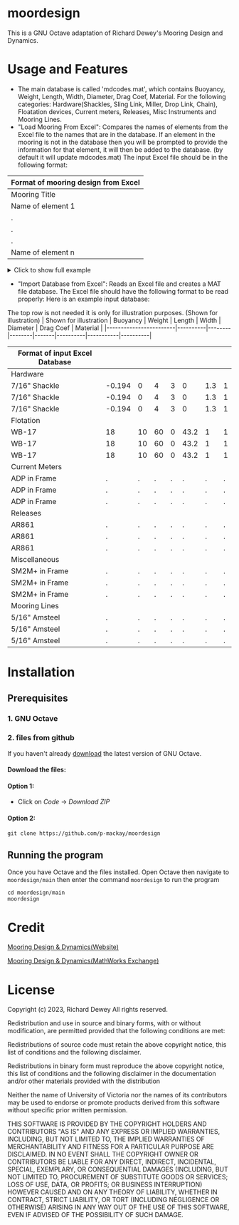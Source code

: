 # moordesign

This is a GNU Octave adaptation of Richard Dewey's Mooring Design and Dynamics. 

# Usage and Features
- The main database is called 'mdcodes.mat', which contains Buoyancy, Weight, 
Length, Width, Diameter, Drag Coef, Material. For the following categories: 
Hardware(Shackles, Sling Link, Miller, Drop Link, Chain), Floatation devices,
Current meters, Releases, Misc Instruments and Mooring Lines.
- "Load Mooring From Excel":
Compares the names of elements from the Excel file
to the names that are in the database. If an element in the mooring is not in 
the database then you will be prompted to provide the information for that element,
it will then be added to the database. (by default it will update mdcodes.mat)
The input Excel file should be in the following format:

| Format of mooring design from Excel |
|-------------------------------------|
| Mooring Title |
| Name of element 1 |
| . |
| . |
| . |
| Name of element n |

<details>
    <summary>Click to show full example</summary>

| Mooring Title |
|------|
| 4 Vinies on 3/4" Polysteel |
| 1/2" Shackle |
| 1/2" Shackle |
| SBE37 |
| 1/2" Shackle |
| 1/2" Sling Link2 |
| 7/16" Shackle |
| 1/4" Tenex |
| 7/16" Shackle |
| 1/2" Shackle |
| AF36↑ w WH600+SBE37 ODO |
| 1/2" Shackle |
| 1/2" Shackle |
| SeapHox in Frame |
| 1/2" Shackle |
| 1/2" Shackle |
| Miller C212 |
| 1/2" Shackle |
| 1/2" Sling Link |
| 7/16" Shackle |
| 5/16" Amsteel II+ |
| 7/16" Shackle |
| 1/2" Shackle |
| SB30 |
| 1/2" Shackle |
| SM2M+ in Frame |
| 1/2" Shackle |
| 1/2" Shackle |
| SM2M+ in Frame |
| 1/2" Shackle |
| 1/2" Shackle |
| Aquadopp↓+SBE37 |
| 1/2" Shackle |
| 1/2" Shackle |
| Miller C212 |
| 1/2" Shackle |
| 1/2" Sling Link |
| 7/16" Shackle |
| 5/16" Amsteel II+ |
| 7/16" Shackle |
| 1/2" Shackle |
| AF44↑ w WH150+SBE37 ODO |
| 1/2" Shackle |
| 1/2" Shackle |
| MillerC3 |
| 1/2" Shackle |
| 5/8" Shackle |
| AR861 B2S |
| Drop Link |
| 1" Polysteel |
| 7/8" Shackle |
| 1" Chain |

</details>

- "Import Database from Excel": 
Reads an Excel file and creates a MAT file database. The Excel file should have
the following format to be read properly: Here is an example input database:

The top row is not needed it is only for illustration purposes. (Shown for illustration)
| Shown for illustration | Buoyancy | Weight | Length | Width | Diameter | Drag Coef | Material |
|------------------------|----------|--------|--------|-------|----------|-----------|----------|

| Format of input Excel Database |        |   |   |   |   |     |   |
|--------------------------------|--------|---|---|---|---|-----|---|
| Hardware     |        |   |   |   |   |     |   |
| 7/16" Shackle | -0.194 | 0 | 4 | 3 | 0 | 1.3 | 1 |
| 7/16" Shackle | -0.194 | 0 | 4 | 3 | 0 | 1.3 | 1 |
| 7/16" Shackle | -0.194 | 0 | 4 | 3 | 0 | 1.3 | 1 |
| Flotation     |        |   |   |   |   |     |   |
| WB-17 | 18 | 10 | 60 | 0 | 43.2 | 1 | 1 |
| WB-17 | 18 | 10 | 60 | 0 | 43.2 | 1 | 1 |
| WB-17 | 18 | 10 | 60 | 0 | 43.2 | 1 | 1 |
| Current Meters     |        |   |   |   |   |     |   |
| ADP in Frame | . | . | . | . | . | . | . |
| ADP in Frame | . | . | . | . | . | . | . |
| ADP in Frame | . | . | . | . | . | . | . |
| Releases     |        |   |   |   |   |     |   |
| AR861 | . | . | . | . | . | . | . |
| AR861 | . | . | . | . | . | . | . |
| AR861 | . | . | . | . | . | . | . |
| Miscellaneous     |        |   |   |   |   |     |   |
| SM2M+ in Frame | . | . | . | . | . | . | . |
| SM2M+ in Frame | . | . | . | . | . | . | . |
| SM2M+ in Frame | . | . | . | . | . | . | . |
| Mooring Lines     |        |   |   |   |   |     |   |
| 5/16" Amsteel | . | . | . | . | . | . | . |
| 5/16" Amsteel | . | . | . | . | . | . | . |
| 5/16" Amsteel | . | . | . | . | . | . | . |




# Installation
## Prerequisites 
### 1. GNU Octave
### 2. files from github 
If you haven't already [download](https://octave.org/download) the latest version of 
GNU Octave.
#### Download the files:
#### Option 1: 
- Click on *Code* -> *Download ZIP* 

#### Option 2: 
`git clone https://github.com/p-mackay/moordesign`

## Running the program
Once you have Octave and the files installed. Open Octave then navigate to `moordesign/main` then enter the
command `moordesign` to run the program
```
cd moordesign/main 
moordesign
```

# Credit

[Mooring Design & Dynamics(Website)](http://web.uvic.ca/~rdewey/mooring/moordyn.php)

[Mooring Design & Dynamics(MathWorks Exchange)](http://web.uvic.ca/~rdewey/mooring/moordyn.php)


# License
Copyright (c) 2023, Richard Dewey
All rights reserved.

Redistribution and use in source and binary forms, with or without
modification, are permitted provided that the following conditions are met:

Redistributions of source code must retain the above copyright notice, this
list of conditions and the following disclaimer.

Redistributions in binary form must reproduce the above copyright notice,
this list of conditions and the following disclaimer in the documentation
and/or other materials provided with the distribution

Neither the name of University of Victoria nor the names of its
contributors may be used to endorse or promote products derived from this
software without specific prior written permission.

THIS SOFTWARE IS PROVIDED BY THE COPYRIGHT HOLDERS AND CONTRIBUTORS "AS IS"
AND ANY EXPRESS OR IMPLIED WARRANTIES, INCLUDING, BUT NOT LIMITED TO, THE
IMPLIED WARRANTIES OF MERCHANTABILITY AND FITNESS FOR A PARTICULAR PURPOSE ARE
DISCLAIMED. IN NO EVENT SHALL THE COPYRIGHT OWNER OR CONTRIBUTORS BE LIABLE
FOR ANY DIRECT, INDIRECT, INCIDENTAL, SPECIAL, EXEMPLARY, OR CONSEQUENTIAL
DAMAGES (INCLUDING, BUT NOT LIMITED TO, PROCUREMENT OF SUBSTITUTE GOODS OR
SERVICES; LOSS OF USE, DATA, OR PROFITS; OR BUSINESS INTERRUPTION) HOWEVER
CAUSED AND ON ANY THEORY OF LIABILITY, WHETHER IN CONTRACT, STRICT LIABILITY,
OR TORT (INCLUDING NEGLIGENCE OR OTHERWISE) ARISING IN ANY WAY OUT OF THE USE
OF THIS SOFTWARE, EVEN IF ADVISED OF THE POSSIBILITY OF SUCH DAMAGE.

